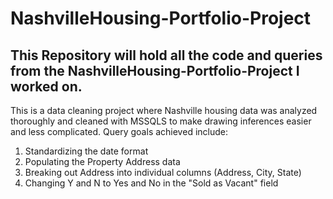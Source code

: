 # NashvilleHousing-Portfolio-Project

This Repository will hold all the code and queries from the NashvilleHousing-Portfolio-Project I worked on.
------------------------------------------------------------------------------------------------------------------
This is a data cleaning project where Nashville housing data was analyzed thoroughly and cleaned with MSSQLS to make drawing inferences easier and less complicated.
Query goals achieved include:
1. Standardizing the date format
2. Populating the Property Address data
3. Breaking out Address into individual columns (Address, City, State)
4. Changing Y and N to Yes and No in the "Sold as Vacant" field
